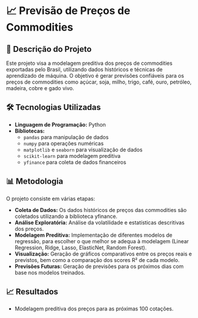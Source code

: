 # 📈 Previsão de Preços de Commodities

## 📝 Descrição do Projeto

Este projeto visa a modelagem preditiva dos preços de commodities exportadas pelo Brasil, utilizando dados históricos e técnicas de aprendizado de máquina. O objetivo é gerar previsões confiáveis para os preços de commodities como açúcar, soja, milho, trigo, café, ouro, petróleo, madeira, cobre e gado vivo.

## 🛠️ Tecnologias Utilizadas

- **Linguagem de Programação:** Python
- **Bibliotecas:** 
  - `pandas` para manipulação de dados
  - `numpy` para operações numéricas
  - `matplotlib` e `seaborn` para visualização de dados
  - `scikit-learn` para modelagem preditiva
  - `yfinance` para coleta de dados financeiros

## 📊 Metodologia
O projeto consiste em várias etapas:

- **Coleta de Dados:** Os dados históricos de preços das commodities são coletados utilizando a biblioteca yfinance.
- **Análise Exploratória:** Análise da volatilidade e estatísticas descritivas dos preços.
- **Modelagem Preditiva:** Implementação de diferentes modelos de regressão, para escolher o que melhor se adequa à modelagem (Linear Regression, Ridge, Lasso, ElasticNet, Random Forest).
- **Visualização:** Geração de gráficos comparativos entre os preços reais e previstos, bem como a comparação dos scores R² de cada modelo.
- **Previsões Futuras:** Geração de previsões para os próximos dias com base nos modelos treinados.

## 📈 Resultados
- Modelagem preditiva dos preços para as próximas 100 cotações.
